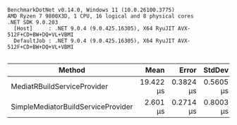 ```

BenchmarkDotNet v0.14.0, Windows 11 (10.0.26100.3775)
AMD Ryzen 7 9800X3D, 1 CPU, 16 logical and 8 physical cores
.NET SDK 9.0.203
  [Host]     : .NET 9.0.4 (9.0.425.16305), X64 RyuJIT AVX-512F+CD+BW+DQ+VL+VBMI
  DefaultJob : .NET 9.0.4 (9.0.425.16305), X64 RyuJIT AVX-512F+CD+BW+DQ+VL+VBMI


```
| Method                             | Mean      | Error     | StdDev    | Ratio | RatioSD |
|----------------------------------- |----------:|----------:|----------:|------:|--------:|
| MediatRBuildServiceProvider        | 19.422 μs | 0.3824 μs | 0.5605 μs |  1.00 |    0.04 |
| SimpleMediatorBuildServiceProvider |  2.601 μs | 0.2714 μs | 0.8003 μs |  0.13 |    0.04 |
